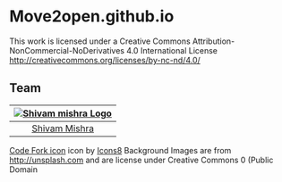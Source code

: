 # Move2open.github.io
This work is licensed under a Creative Commons Attribution-NonCommercial-NoDerivatives 4.0 International License http://creativecommons.org/licenses/by-nc-nd/4.0/






## Team

|[![Shivam mishra Logo](https://avatars1.githubusercontent.com/u/46820509?s=50)](https://alphaqx.github.io/shivam)|
| :-: |
| [Shivam Mishra](https://github.com/AlphaQx) |





<a target="_blank" href="https://icons8.com/icons/set/code-fork">Code Fork icon</a> icon by <a target="_blank" href="https://icons8.com">Icons8</a>
Background Images are from http://unsplash.com and are license under Creative Commons 0 (Public Domain
